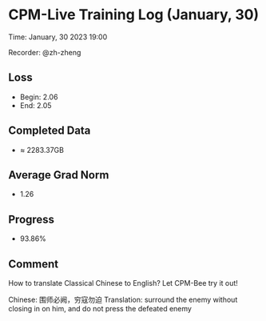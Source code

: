 
# CPM-Live Training Log (January, 30)

Time: January, 30 2023 19:00

Recorder: @zh-zheng

## Loss
- Begin: 2.06
- End: 2.05
	
## Completed Data
- $\approx$ 2283.37GB

## Average Grad Norm
- 1.26

## Progress
- 93.86%

## Comment

How to translate Classical Chinese to English? Let CPM-Bee try it out!

Chinese: 围师必阙，穷寇勿迫
Translation: surround the enemy without closing in on him, and do not press the defeated enemy

